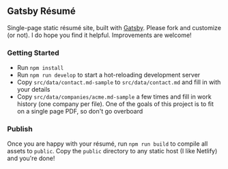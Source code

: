 ## Gatsby Résumé

Single-page static résumé site, built with [Gatsby](https://www.gatsbyjs.org/). Please fork and customize (or not). I do hope you find it helpful. Improvements are welcome!


### Getting Started

* Run `npm install`
* Run `npm run develop` to start a hot-reloading development server
* Copy `src/data/contact.md-sample` to `src/data/contact.md` and fill in with your details
* Copy `src/data/companies/acme.md-sample` a few times and fill in work history (one company per file). One of the goals of this project is to fit on a single page PDF, so don't go overboard


### Publish

Once you are happy with your résumé, run `npm run build` to compile all assets to `public`. Copy the `public` directory to any static host (I like Netlify) and you're done!
